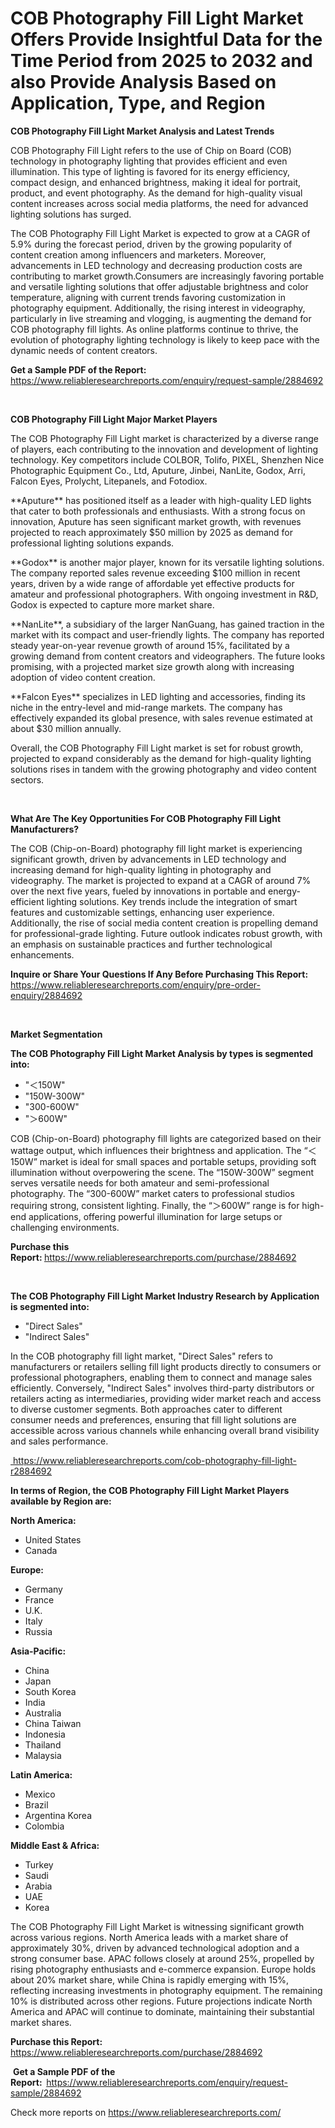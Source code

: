 <p><h1>COB Photography Fill Light Market Offers Provide Insightful Data for the Time Period from 2025 to 2032 and also Provide Analysis Based on Application, Type, and Region</h1></p><p><strong>COB Photography Fill Light Market Analysis and Latest Trends</strong></p>
<p><p>COB Photography Fill Light refers to the use of Chip on Board (COB) technology in photography lighting that provides efficient and even illumination. This type of lighting is favored for its energy efficiency, compact design, and enhanced brightness, making it ideal for portrait, product, and event photography. As the demand for high-quality visual content increases across social media platforms, the need for advanced lighting solutions has surged.</p><p>The COB Photography Fill Light Market is expected to grow at a CAGR of 5.9% during the forecast period, driven by the growing popularity of content creation among influencers and marketers. Moreover, advancements in LED technology and decreasing production costs are contributing to market growth.Consumers are increasingly favoring portable and versatile lighting solutions that offer adjustable brightness and color temperature, aligning with current trends favoring customization in photography equipment. Additionally, the rising interest in videography, particularly in live streaming and vlogging, is augmenting the demand for COB photography fill lights. As online platforms continue to thrive, the evolution of photography lighting technology is likely to keep pace with the dynamic needs of content creators.</p></p>
<p><strong>Get a Sample PDF of the Report:&nbsp;</strong> <a href="https://www.reliableresearchreports.com/enquiry/request-sample/2884692?utm_campaign=3369&utm_medium=2&utm_source=Github&utm_content=ia&utm_term=13032025&utm_id=cob-photography-fill-light">https://www.reliableresearchreports.com/enquiry/request-sample/2884692</a></p>
<p>&nbsp;</p>
<p><strong>COB Photography Fill Light Major Market Players</strong></p>
<p><p>The COB Photography Fill Light market is characterized by a diverse range of players, each contributing to the innovation and development of lighting technology. Key competitors include COLBOR, Tolifo, PIXEL, Shenzhen Nice Photographic Equipment Co., Ltd, Aputure, Jinbei, NanLite, Godox, Arri, Falcon Eyes, Prolycht, Litepanels, and Fotodiox.</p><p>**Aputure** has positioned itself as a leader with high-quality LED lights that cater to both professionals and enthusiasts. With a strong focus on innovation, Aputure has seen significant market growth, with revenues projected to reach approximately $50 million by 2025 as demand for professional lighting solutions expands.</p><p>**Godox** is another major player, known for its versatile lighting solutions. The company reported sales revenue exceeding $100 million in recent years, driven by a wide range of affordable yet effective products for amateur and professional photographers. With ongoing investment in R&D, Godox is expected to capture more market share.</p><p>**NanLite**, a subsidiary of the larger NanGuang, has gained traction in the market with its compact and user-friendly lights. The company has reported steady year-on-year revenue growth of around 15%, facilitated by a growing demand from content creators and videographers. The future looks promising, with a projected market size growth along with increasing adoption of video content creation.</p><p>**Falcon Eyes** specializes in LED lighting and accessories, finding its niche in the entry-level and mid-range markets. The company has effectively expanded its global presence, with sales revenue estimated at about $30 million annually.</p><p>Overall, the COB Photography Fill Light market is set for robust growth, projected to expand considerably as the demand for high-quality lighting solutions rises in tandem with the growing photography and video content sectors.</p></p>
<p>&nbsp;</p>
<p><strong>What Are The Key Opportunities For COB Photography Fill Light Manufacturers?</strong></p>
<p><p>The COB (Chip-on-Board) photography fill light market is experiencing significant growth, driven by advancements in LED technology and increasing demand for high-quality lighting in photography and videography. The market is projected to expand at a CAGR of around 7% over the next five years, fueled by innovations in portable and energy-efficient lighting solutions. Key trends include the integration of smart features and customizable settings, enhancing user experience. Additionally, the rise of social media content creation is propelling demand for professional-grade lighting. Future outlook indicates robust growth, with an emphasis on sustainable practices and further technological enhancements.</p></p>
<p><strong>Inquire or Share Your Questions If Any Before Purchasing This Report:</strong> <a href="https://www.reliableresearchreports.com/enquiry/pre-order-enquiry/2884692?utm_campaign=3369&utm_medium=2&utm_source=Github&utm_content=ia&utm_term=13032025&utm_id=cob-photography-fill-light">https://www.reliableresearchreports.com/enquiry/pre-order-enquiry/2884692</a></p>
<p>&nbsp;</p>
<p><strong>Market Segmentation</strong></p>
<p><strong>The COB Photography Fill Light Market Analysis by types is segmented into:</strong></p>
<p><ul><li>"＜150W"</li><li>"150W-300W"</li><li>"300-600W"</li><li>"＞600W"</li></ul></p>
<p><p>COB (Chip-on-Board) photography fill lights are categorized based on their wattage output, which influences their brightness and application. The “＜150W” market is ideal for small spaces and portable setups, providing soft illumination without overpowering the scene. The “150W-300W” segment serves versatile needs for both amateur and semi-professional photography. The “300-600W” market caters to professional studios requiring strong, consistent lighting. Finally, the “＞600W” range is for high-end applications, offering powerful illumination for large setups or challenging environments.</p></p>
<p><strong>Purchase this Report:&nbsp;</strong><a href="https://www.reliableresearchreports.com/purchase/2884692?utm_campaign=3369&utm_medium=2&utm_source=Github&utm_content=ia&utm_term=13032025&utm_id=cob-photography-fill-light">https://www.reliableresearchreports.com/purchase/2884692</a></p>
<p>&nbsp;</p>
<p><strong>The COB Photography Fill Light Market Industry Research by Application is segmented into:</strong></p>
<p><ul><li>"Direct Sales"</li><li>"Indirect Sales"</li></ul></p>
<p><p>In the COB photography fill light market, "Direct Sales" refers to manufacturers or retailers selling fill light products directly to consumers or professional photographers, enabling them to connect and manage sales efficiently. Conversely, "Indirect Sales" involves third-party distributors or retailers acting as intermediaries, providing wider market reach and access to diverse customer segments. Both approaches cater to different consumer needs and preferences, ensuring that fill light solutions are accessible across various channels while enhancing overall brand visibility and sales performance.</p></p>
<p><a href="https://www.reliableresearchreports.com/cob-photography-fill-light-r2884692?utm_campaign=3369&utm_medium=2&utm_source=Github&utm_content=ia&utm_term=13032025&utm_id=cob-photography-fill-light">&nbsp;https://www.reliableresearchreports.com/cob-photography-fill-light-r2884692</a></p>
<p><strong>In terms of Region, the COB Photography Fill Light Market Players available by Region are:</strong></p>
<p>
    <p> <strong> North America: </strong>
        <ul>
            <li>United States</li>
            <li>Canada</li>
        </ul>
        </p> 
    <p> <strong> Europe: </strong>
        <ul>
            <li>Germany</li>
            <li>France</li>
            <li>U.K.</li>
            <li>Italy</li>
            <li>Russia</li>
        </ul>
        </p> 
    <p> <strong> Asia-Pacific: </strong>
        <ul>
            <li>China</li>
            <li>Japan</li>
            <li>South Korea</li>
            <li>India</li>
            <li>Australia</li>
            <li>China Taiwan</li>
            <li>Indonesia</li>
            <li>Thailand</li>
            <li>Malaysia</li>
        </ul>
        </p> 
    <p> <strong> Latin America: </strong>
        <ul>
            <li>Mexico</li>
            <li>Brazil</li>
            <li>Argentina Korea</li>
            <li>Colombia</li>
        </ul>
        </p> 
    <p> <strong> Middle East & Africa: </strong>
        <ul>
            <li>Turkey</li>
            <li>Saudi</li>
            <li>Arabia</li>
            <li>UAE</li>
            <li>Korea</li>
        </ul>
    </p>
    </p>
<p><p>The COB Photography Fill Light Market is witnessing significant growth across various regions. North America leads with a market share of approximately 30%, driven by advanced technological adoption and a strong consumer base. APAC follows closely at around 25%, propelled by rising photography enthusiasts and e-commerce expansion. Europe holds about 20% market share, while China is rapidly emerging with 15%, reflecting increasing investments in photography equipment. The remaining 10% is distributed across other regions. Future projections indicate North America and APAC will continue to dominate, maintaining their substantial market shares.</p></p>
<p><strong>Purchase this Report: </strong><a href="https://www.reliableresearchreports.com/purchase/2884692?utm_campaign=3369&utm_medium=2&utm_source=Github&utm_content=ia&utm_term=13032025&utm_id=cob-photography-fill-light">https://www.reliableresearchreports.com/purchase/2884692</a></p>
<p>&nbsp;<strong>Get a Sample PDF of the Report:&nbsp;&nbsp;</strong><a href="https://www.reliableresearchreports.com/enquiry/request-sample/2884692?utm_campaign=3369&utm_medium=2&utm_source=Github&utm_content=ia&utm_term=13032025&utm_id=cob-photography-fill-light">https://www.reliableresearchreports.com/enquiry/request-sample/2884692</a></p>
<p><strong></strong></p>
<p>Check more reports on <a href="https://www.reliableresearchreports.com/?utm_campaign=3369&utm_medium=2&utm_source=Github&utm_content=ia&utm_term=13032025&utm_id=cob-photography-fill-light">https://www.reliableresearchreports.com/</a></p>